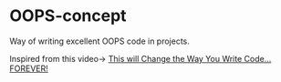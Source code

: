 # OOPS-concept
Way of writing excellent OOPS code in projects.

Inspired from this video-> [This will Change the Way You Write Code... FOREVER!]

[This will Change the Way You Write Code... FOREVER!]: https://www.youtube.com/watch?v=Yk9gwxwhltQ
